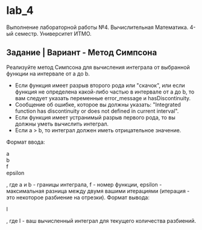 # lab_4
Выполнение лабораторной работы №4. Вычислительная Математика. 4-ый семестр. Университет ИТМО. 

## Задание | Вариант - Метод Симпсона

Реализуйте метод Симпсона для вычисления интеграла от выбранной функции на интервале от a до b.

- Если функция имеет разрыв второго рода или "скачок", или если функция не определена какой-либо частью в интервале от a до b, то вам следует указать переменные error_message и hasDiscontinuity.
- Сообщение об ошибке, которое вы должны указать: "Integrated function has discontinuity or does not defined in current interval".
- Если функция имеет устранимый разрыв первого рода, то вы должны уметь вычислить интеграл.
- Если a > b, то интеграл должен иметь отрицательное значение.

Формат ввода:

a <br />
b <br />
f <br />
epsilon <br />

, где a и b - границы интеграла, f - номер функции, epsilon - максимальная разница между двумя вашими итерациями (итерация - это некоторое разбиение на отрезки).
Формат вывода:

I

, где I - ваш вычисленный интеграл для текущего количества разбиений.

